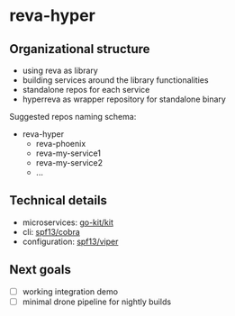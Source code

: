 # reva-hyper

## Organizational structure
* using reva as library
* building services around the library functionalities
* standalone repos for each service
* hyperreva as wrapper repository for standalone binary

Suggested repos naming schema:
* reva-hyper 
  * reva-phoenix
  * reva-my-service1
  * reva-my-service2
  * ...

## Technical details
* microservices: [go-kit/kit](https://github.com/go-kit/kit)
* cli: [spf13/cobra](https://github.com/spf13/cobra)
* configuration: [spf13/viper](https://github.com/spf13/viper)

## Next goals
* [ ] working integration demo
* [ ] minimal drone pipeline for nightly builds
